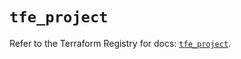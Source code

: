 # `tfe_project`

Refer to the Terraform Registry for docs: [`tfe_project`](https://registry.terraform.io/providers/hashicorp/tfe/0.51.0/docs/resources/project).
